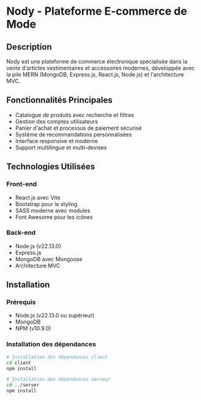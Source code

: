 # Nody - Plateforme E-commerce de Mode

## Description
Nody est une plateforme de commerce électronique spécialisée dans la vente d'articles vestimentaires et accessoires modernes, développée avec la pile MERN (MongoDB, Express.js, React.js, Node.js) et l'architecture MVC.

## Fonctionnalités Principales
- Catalogue de produits avec recherche et filtres
- Gestion des comptes utilisateurs
- Panier d'achat et processus de paiement sécurisé
- Système de recommandations personnalisées
- Interface responsive et moderne
- Support multilingue et multi-devises

## Technologies Utilisées
### Front-end
- React.js avec Vite
- Bootstrap pour le styling
- SASS moderne avec modules
- Font Awesome pour les icônes

### Back-end
- Node.js (v22.13.0)
- Express.js
- MongoDB avec Mongoose
- Architecture MVC

## Installation

### Prérequis
- Node.js (v22.13.0 ou supérieur)
- MongoDB
- NPM (v10.9.0)

### Installation des dépendances

```bash
# Installation des dépendances client
cd client
npm install

# Installation des dépendances serveur  
cd ../server
npm install